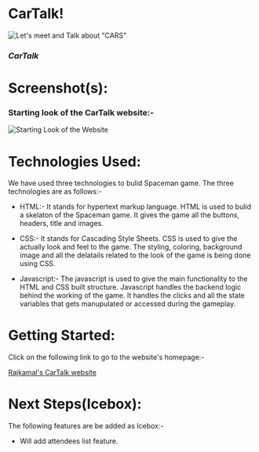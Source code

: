 # CarTalk!

![Let's meet and Talk about "CARS"](https://i.pinimg.com/originals/82/e9/86/82e986fcbc29c302f5096c3912e28748.jpg)

### _CarTalk_


# Screenshot(s):  

### Starting look of the CarTalk website:- 

![Starting Look of the Website]()


# Technologies Used: 
We have used three technologies to bulid Spaceman game. The three technologies are as follows:- 

* HTML:- It stands for hypertext markup language. HTML is used to bulid a skelaton of the Spaceman game. It gives the game all the buttons, headers, title and images. 

* CSS:- It stands for Cascading Style Sheets. CSS is used to give the actually look and feel to the game. The styling, coloring, background image and all the delatails related to the look of the game is being done using CSS.

* Javascript:- The javascript is used to give the main functionality to the HTML and CSS built structure. Javascript handles the backend logic behind the working of the game. It handles the clicks and all the state variables that gets manupulated or accessed during the gameplay.

# Getting Started: 
Click on the following link to go to the website's homepage:- 

[Rajkamal's CarTalk website](https://cartalk.herokuapp.com/)

# Next Steps(Icebox): 
The following features are be added as Icebox:- 

* Will add attendees list feature. 
